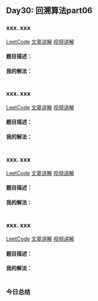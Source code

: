 ## Day30: 回溯算法part06

### xxx. xxx

[LeetCode]()  [文章讲解]()  [视频讲解]()

#### 题目描述：



#### 我的解法：

```C++

```

### xxx. xxx

[LeetCode]()  [文章讲解]()  [视频讲解]()

#### 题目描述：



#### 我的解法：

```C++

```

### xxx. xxx

[LeetCode]()  [文章讲解]()  [视频讲解]()

#### 题目描述：



#### 我的解法：

```C++

```

### xxx. xxx

[LeetCode]()  [文章讲解]()  [视频讲解]()

#### 题目描述：



#### 我的解法：

```C++

```

### 今日总结

